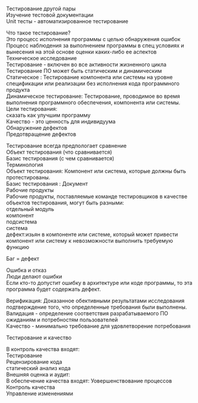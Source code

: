 Тестирование другой пары </br>
Изучение тестовой документации </br>
Unit тесты - автоматизированное тестирование</br>

Что такое тестирование?</br>
Это процесс исполнения программы с целью обнаружения ошибок</br>
Процесс наблюдения за выполнением программы в спец условиях и вынесения на этой основе оценки каких-либо ее аспектов</br>
Техническое исследование</br>
Тестирование - включен во все активности жизненного цикла</br>
Тестирование ПО может быть статическим и динамическим </br>
Статическое : Тестирование компонента или системы на уровне спецификации или реализации без исполнения кода программного продукта</br>
Динамическое тестирование: Тестирование, проводимое во время выполнения программного обеспечения, компонента или системы.</br>
Цели тестирования: </br>
сказать как улучшим программу </br>
Качество - это ценность для индивидуума</br>
Обнаружение дефектов</br>
Предотвращение дефектов</br>

Тестирование всегда предпологает сравнение </br>
Объект тестирования (что сравнивается)</br>
Базис тестирования (с чем сравнивается)</br>
Терминология </br>
Объект тестирования: Компонент или система, которые должны быть протестированы.</br>
Базис тестирования : Документ</br>
Рабочие продукты </br>
Рабочие продукты, поставляемые команде тестировщиков в качестве объектов тестирования, могут быть разными:</br>
отдельный модуль </br>
компонент </br>
подсистема</br>
система</br>
дефект:изьян в компоненте или системе, который может привести компонент или систему к невозможности выполнить требуемую функцию 

Баг = дефект</br>

Ошибка и отказ</br>
Люди делают ошибки</br>
Если кто-то допустит ошибку в архитектуре или коде программы, то эта программа будет содержать дефект.</br>

Верификация: Доказанное обективными результатами исследования подтверждение того, что определенные требования были выполнены.</br>
Валидация - определение соответствия разрабатываемого ПО ожиданиям и потребностям пользователей</br>
Качество - минимально требование для удовлетворение потребования</br>

Тестирование и качество</br>

В контроль качества входят:</br>
Тестирование </br>
Рецензирование кода </br>
статический анализ кода</br>
Внешняя оценка и аудит: </br>
В обеспечение качества входят: 
Уовершенствование процессов</br>
Контроль качества</br>
Управление изменениями</br>


